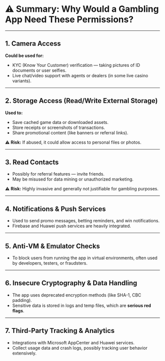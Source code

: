 # ⚠️ Summary: Why Would a Gambling App Need These Permissions?

---

## 1. Camera Access
**Could be used for:**
- KYC (Know Your Customer) verification — taking pictures of ID documents or user selfies.
- Live chat/video support with agents or dealers (in some live casino variants).

---

## 2. Storage Access (Read/Write External Storage)
**Used to:**
- Save cached game data or downloaded assets.
- Store receipts or screenshots of transactions.
- Share promotional content (like banners or referral links).

⚠️ **Risk:** If abused, it could allow access to personal files or photos.

---

## 3. Read Contacts
- Possibly for referral features — invite friends.
- May be misused for data mining or unauthorized marketing.

⚠️ **Risk:** Highly invasive and generally not justifiable for gambling purposes.

---

## 4. Notifications & Push Services
- Used to send promo messages, betting reminders, and win notifications.
- Firebase and Huawei push services are heavily integrated.

---

## 5. Anti-VM & Emulator Checks
- To block users from running the app in virtual environments, often used by developers, testers, or fraudsters.

---

## 6. Insecure Cryptography & Data Handling
- The app uses deprecated encryption methods (like SHA-1, CBC padding).
- Sensitive data is stored in logs and temp files, which are **serious red flags**.

---

## 7. Third-Party Tracking & Analytics
- Integrations with Microsoft AppCenter and Huawei services.
- Collect usage data and crash logs, possibly tracking user behavior extensively.
